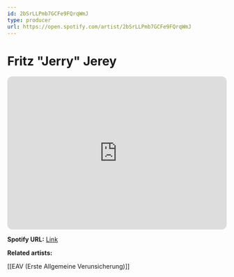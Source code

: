 ```yaml
---
id: 2bSrLLPmb7GCFe9FQrqWmJ
type: producer
url: https://open.spotify.com/artist/2bSrLLPmb7GCFe9FQrqWmJ
---
```

# Fritz "Jerry" Jerey

<iframe style="border-radius:12px" src="https://open.spotify.com/embed/artist/2bSrLLPmb7GCFe9FQrqWmJ" width="100%" height="352" frameBorder="0" allowfullscreen="" allow="autoplay; clipboard-write; encrypted-media; fullscreen; picture-in-picture" loading="lazy"></iframe>

**Spotify URL:** [Link](https://open.spotify.com/artist/2bSrLLPmb7GCFe9FQrqWmJ)

**Related artists:**

[[EAV (Erste Allgemeine Verunsicherung)]]
